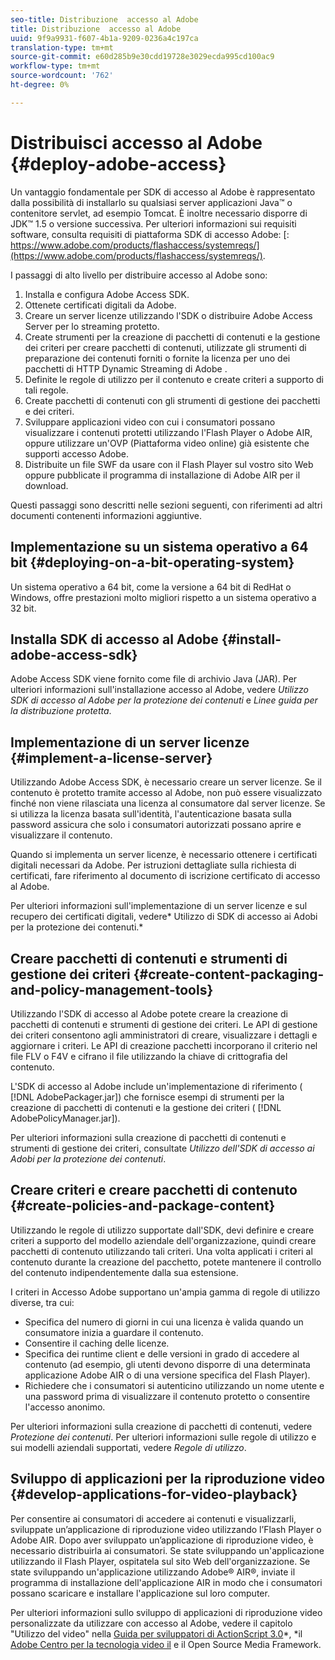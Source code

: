 ```yaml
---
seo-title: Distribuzione  accesso al Adobe
title: Distribuzione  accesso al Adobe
uuid: 9f9a9931-f607-4b1a-9209-0236a4c197ca
translation-type: tm+mt
source-git-commit: e60d285b9e30cdd19728e3029ecda995cd100ac9
workflow-type: tm+mt
source-wordcount: '762'
ht-degree: 0%

---
```



# Distribuisci  accesso al Adobe {#deploy-adobe-access}

Un vantaggio fondamentale per  SDK di accesso al Adobe è rappresentato dalla possibilità di installarlo su qualsiasi server applicazioni Java™ o contenitore servlet, ad esempio Tomcat. È inoltre necessario disporre di JDK™ 1.5 o versione successiva. Per ulteriori informazioni sui requisiti software, consulta  requisiti di piattaforma SDK di accesso Adobe: [: https://www.adobe.com/products/flashaccess/systemreqs/](https://www.adobe.com/products/flashaccess/systemreqs/).

I passaggi di alto livello per distribuire  accesso al Adobe sono:

1. Installa e configura  Adobe Access SDK.
1. Ottenete certificati digitali da  Adobe.
1. Creare un server licenze utilizzando l&#39;SDK o distribuire Adobe Access Server per lo streaming protetto.
1. Create strumenti per la creazione di pacchetti di contenuti e la gestione dei criteri per creare pacchetti di contenuti, utilizzate gli strumenti di preparazione dei contenuti forniti o fornite la licenza per uno dei pacchetti di HTTP Dynamic Streaming di Adobe .
1. Definite le regole di utilizzo per il contenuto e create criteri a supporto di tali regole.
1. Create pacchetti di contenuti con gli strumenti di gestione dei pacchetti e dei criteri.
1. Sviluppare applicazioni video con cui i consumatori possano visualizzare i contenuti protetti utilizzando l&#39;Flash Player o  Adobe AIR, oppure utilizzare un&#39;OVP (Piattaforma video online) già esistente che supporti  accesso Adobe.
1. Distribuite un file SWF da usare con il Flash Player sul vostro sito Web oppure pubblicate il programma di installazione di Adobe AIR  per il download.

Questi passaggi sono descritti nelle sezioni seguenti, con riferimenti ad altri documenti contenenti informazioni aggiuntive.

## Implementazione su un sistema operativo a 64 bit {#deploying-on-a-bit-operating-system}

Un sistema operativo a 64 bit, come la versione a 64 bit di RedHat o Windows, offre prestazioni molto migliori rispetto a un sistema operativo a 32 bit.

## Installa  SDK di accesso al Adobe {#install-adobe-access-sdk}

 Adobe Access SDK viene fornito come file di archivio Java (JAR). Per ulteriori informazioni sull&#39;installazione  accesso al Adobe, vedere *Utilizzo  SDK di accesso al Adobe per la protezione dei contenuti* e *Linee guida per la distribuzione protetta*.

## Implementazione di un server licenze {#implement-a-license-server}

Utilizzando  Adobe Access SDK, è necessario creare un server licenze. Se il contenuto è protetto tramite  accesso al Adobe, non può essere visualizzato finché non viene rilasciata una licenza al consumatore dal server licenze. Se si utilizza la licenza basata sull&#39;identità, l&#39;autenticazione basata sulla password assicura che solo i consumatori autorizzati possano aprire e visualizzare il contenuto.

Quando si implementa un server licenze, è necessario ottenere i certificati digitali necessari da  Adobe. Per istruzioni dettagliate sulla richiesta di certificati, fare riferimento al documento di iscrizione  certificato di accesso al Adobe.

Per ulteriori informazioni sull&#39;implementazione di un server licenze e sul recupero dei certificati digitali, vedere* Utilizzo di  SDK di accesso ai Adobi per la protezione dei contenuti.*

## Creare pacchetti di contenuti e strumenti di gestione dei criteri {#create-content-packaging-and-policy-management-tools}

Utilizzando l&#39;SDK di accesso al Adobe  potete creare la creazione di pacchetti di contenuti e strumenti di gestione dei criteri. Le API di gestione dei criteri consentono agli amministratori di creare, visualizzare i dettagli e aggiornare i criteri. Le API di creazione pacchetti incorporano il criterio nel file FLV o F4V e cifrano il file utilizzando la chiave di crittografia del contenuto.

L&#39;SDK di accesso al Adobe  include un&#39;implementazione di riferimento ( [!DNL AdobePackager.jar]) che fornisce esempi di strumenti per la creazione di pacchetti di contenuti e la gestione dei criteri ( [!DNL AdobePolicyManager.jar]).

Per ulteriori informazioni sulla creazione di pacchetti di contenuti e strumenti di gestione dei criteri, consultate *Utilizzo dell&#39;SDK di accesso ai Adobi  per la protezione dei contenuti*.

## Creare criteri e creare pacchetti di contenuto {#create-policies-and-package-content}

Utilizzando le regole di utilizzo supportate dall&#39;SDK, devi definire e creare criteri a supporto del modello aziendale dell&#39;organizzazione, quindi creare pacchetti di contenuto utilizzando tali criteri. Una volta applicati i criteri al contenuto durante la creazione del pacchetto, potete mantenere il controllo del contenuto indipendentemente dalla sua estensione.

I criteri in  Accesso Adobe supportano un&#39;ampia gamma di regole di utilizzo diverse, tra cui:

* Specifica del numero di giorni in cui una licenza è valida quando un consumatore inizia a guardare il contenuto.
* Consentire il caching delle licenze.
* Specifica dei runtime client e delle versioni in grado di accedere al contenuto (ad esempio, gli utenti devono disporre di una determinata applicazione Adobe AIR  o di una versione specifica del Flash Player).
* Richiedere che i consumatori si autenticino utilizzando un nome utente e una password prima di visualizzare il contenuto protetto o consentire l&#39;accesso anonimo.

Per ulteriori informazioni sulla creazione di pacchetti di contenuti, vedere *Protezione dei contenuti*. Per ulteriori informazioni sulle regole di utilizzo e sui modelli aziendali supportati, vedere *Regole di utilizzo*.

## Sviluppo di applicazioni per la riproduzione video {#develop-applications-for-video-playback}

Per consentire ai consumatori di accedere ai contenuti e visualizzarli, sviluppate un’applicazione di riproduzione video utilizzando l’Flash Player o  Adobe AIR. Dopo aver sviluppato un’applicazione di riproduzione video, è necessario distribuirla ai consumatori. Se state sviluppando un&#39;applicazione utilizzando il Flash Player, ospitatela sul sito Web dell&#39;organizzazione. Se state sviluppando un&#39;applicazione utilizzando  Adobe® AIR®, inviate il programma di installazione dell&#39;applicazione AIR in modo che i consumatori possano scaricare e installare l&#39;applicazione sul loro computer.

Per ulteriori informazioni sullo sviluppo di applicazioni di riproduzione video personalizzate da utilizzare con  accesso al Adobe, vedere il capitolo &quot;Utilizzo del video&quot; nella [ Guida per sviluppatori di ActionScript 3.0](https://help.adobe.com/en_US/as3/dev/WS9936fa0d5984e93b3f4f38ec1272a447844-8000.html)*, *il [ Adobe Centro per la tecnologia video il](https://www.adobe.com/devnet/video/) e il Open Source Media Framework.